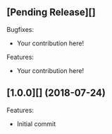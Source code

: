 ## [Pending Release][]

Bugfixes:
  - Your contribution here!

Features:
  - Your contribution here!

## [1.0.0][] (2018-07-24)

Features:
  * Initial commit
